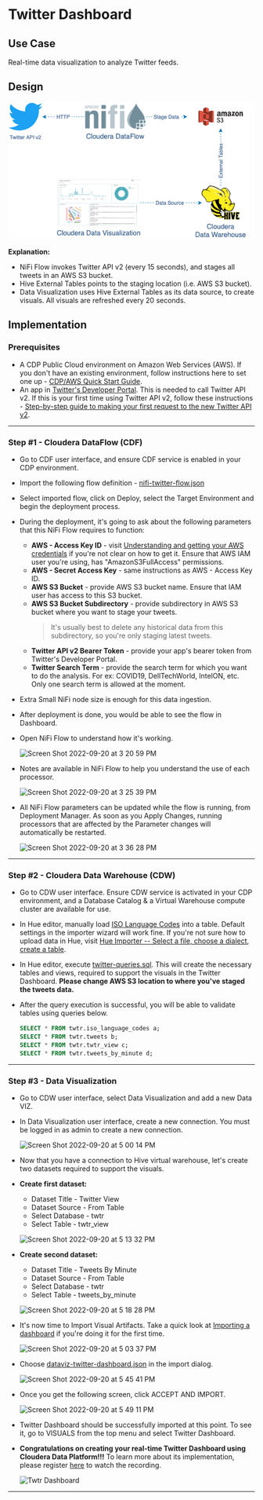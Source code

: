 # Twitter Dashboard
## Use Case
Real-time data visualization to analyze Twitter feeds.

## Design
![Design - Twitter Dashboard](/assets/design-Twitter-dashboard.png)

**Explanation:**
- NiFi Flow invokes Twitter API v2 (every 15 seconds), and stages all tweets in an AWS S3 bucket.
- Hive External Tables points to the staging location (i.e. AWS S3 bucket).
- Data Visualization uses Hive External Tables as its data source, to create visuals. All visuals are refreshed every 20 seconds.

## Implementation
### Prerequisites
- A CDP Public Cloud environment on Amazon Web Services (AWS). If you don't have an existing environment, follow instructions here to set one up - [CDP/AWS Quick Start Guide](https://docs.cloudera.com/cdp-public-cloud/cloud/aws-quickstart/topics/mc-aws-quickstart.html).
- An app in [Twitter's Developer Portal](https://developer.twitter.com/en/portal/dashboard). This is needed to call Twitter API v2. If this is your first time using Twitter API v2, follow these instructions - [Step-by-step guide to making your first request to the new Twitter API v2](https://developer.twitter.com/en/docs/tutorials/step-by-step-guide-to-making-your-first-request-to-the-twitter-api-v2).
---
### Step #1 - Cloudera DataFlow (CDF)
- Go to CDF user interface, and ensure CDF service is enabled in your CDP environment.
- Import the following flow definition - [nifi-twitter-flow.json](/nifi-twitter-flow.json)
- Select imported flow, click on Deploy, select the Target Environment and begin the deployment process.
- During the deployment, it's going to ask about the following parameters that this NiFi Flow requires to function:
  - **AWS - Access Key ID** - visit [Understanding and getting your AWS credentials](https://docs.aws.amazon.com/general/latest/gr/aws-sec-cred-types.html) if you're not clear on how to get it. Ensure that AWS IAM user you're using, has "AmazonS3FullAccess" permissions.
  - **AWS - Secret Access Key** - same instructions as AWS - Access Key ID.
  - **AWS S3 Bucket** - provide AWS S3 bucket name. Ensure that IAM user has access to this S3 bucket.
  - **AWS S3 Bucket Subdirectory** - provide subdirectory in AWS S3 bucket where you want to stage your tweets. 
    > It's usually best to delete any historical data from this subdirectory, so you're only staging latest tweets.
  - **Twitter API v2 Bearer Token** - provide your app's bearer token from Twitter's Developer Portal.
  - **Twitter Search Term** - provide the search term for which you want to do the analysis. For ex: COVID19, DellTechWorld, IntelON, etc. Only one search term is allowed at the moment.
- Extra Small NiFi node size is enough for this data ingestion.
- After deployment is done, you would be able to see the flow in Dashboard.
- Open NiFi Flow to understand how it's working.

  ![Screen Shot 2022-09-20 at 3 20 59 PM](https://user-images.githubusercontent.com/2523891/191375477-84262a11-622f-4026-bfac-ac908c2d8931.png)
- Notes are available in NiFi Flow to help you understand the use of each processor.

  ![Screen Shot 2022-09-20 at 3 25 39 PM](https://user-images.githubusercontent.com/2523891/191375811-dd24c63e-911e-4bf0-bc67-1b531021fb7f.png)
- All NiFi Flow parameters can be updated while the flow is running, from Deployment Manager. As soon as you Apply Changes, running processors that are affected by the Parameter changes will automatically be restarted.

  ![Screen Shot 2022-09-20 at 3 36 28 PM](https://user-images.githubusercontent.com/2523891/191377135-4317c855-4afd-4704-bd1e-45e7bdc811f9.png)
---
### Step #2 - Cloudera Data Warehouse (CDW)
- Go to CDW user interface. Ensure CDW service is activated in your CDP environment, and a Database Catalog & a Virtual Warehouse compute cluster are available for use.
- In Hue editor, manually load [ISO Language Codes](/data/ISO%20Language%20Codes.csv) into a table. Default settings in the importer wizard will work fine. If you're not sure how to upload data in Hue, visit [Hue Importer -- Select a file, choose a dialect, create a table](https://gethue.com/blog/2021-05-26-improved-hue-importer-select-a-file-choose-a-dialect-create-a-table/).
- In Hue editor, execute [twitter-queries.sql](/twitter-queries.sql). This will create the necessary tables and views, required to support the visuals in the Twitter Dashboard. **Please change AWS S3 location to where you've staged the tweets data.**
- After the query execution is successful, you will be able to validate tables using queries below.

  ```sql
  SELECT * FROM twtr.iso_language_codes a;
  SELECT * FROM twtr.tweets b;
  SELECT * FROM twtr.twtr_view c;
  SELECT * FROM twtr.tweets_by_minute d;
  ```
---
### Step #3 - Data Visualization
- Go to CDW user interface, select Data Visualization and add a new Data VIZ.
- In Data Visualization user interface, create a new connection. You must be logged in as admin to create a new connection.

  ![Screen Shot 2022-09-20 at 5 00 14 PM](https://user-images.githubusercontent.com/2523891/191385311-01144e7c-63c4-4a4d-9334-204411f048d4.png)
- Now that you have a connection to Hive virtual warehouse, let's create two datasets required to support the visuals.
- **Create first dataset:**
  - Dataset Title - Twitter View
  - Dataset Source - From Table
  - Select Database - twtr
  - Select Table - twtr_view

  ![Screen Shot 2022-09-20 at 5 13 32 PM](https://user-images.githubusercontent.com/2523891/191386839-de3ae0e1-8da5-487e-bb96-8811c1b7e1eb.png)
- **Create second dataset:**
  - Dataset Title - Tweets By Minute
  - Dataset Source - From Table
  - Select Database - twtr
  - Select Table - tweets_by_minute

  ![Screen Shot 2022-09-20 at 5 18 28 PM](https://user-images.githubusercontent.com/2523891/191387159-9fae6ddb-17f1-409c-922b-b23b7a9479ba.png)
- It's now time to Import Visual Artifacts. Take a quick look at [Importing a dashboard](https://docs.cloudera.com/data-visualization/7/howto-dashboards/topics/viz-import-dashboard.html) if you're doing it for the first time. 

  ![Screen Shot 2022-09-20 at 5 03 37 PM](https://user-images.githubusercontent.com/2523891/191385727-13514315-05e8-493c-adf6-37e6ef3521c5.png)
- Choose [dataviz-twitter-dashboard.json](/dataviz-twitter-dashboard.json) in the import dialog.

  ![Screen Shot 2022-09-20 at 5 45 41 PM](https://user-images.githubusercontent.com/2523891/191389616-45bda939-8a41-489f-8547-0d1ad8101bdd.png)
- Once you get the following screen, click ACCEPT AND IMPORT.

  ![Screen Shot 2022-09-20 at 5 49 11 PM](https://user-images.githubusercontent.com/2523891/191389977-158e90ad-32b1-41e1-b31a-058648e1ebe1.png)
- Twitter Dashboard should be successfully imported at this point. To see it, go to VISUALS from the top menu and select Twitter Dashboard.
- **Congratulations on creating your real-time Twitter Dashboard using Cloudera Data Platform!!!** To learn more about its implementation, please register [here](https://attend.cloudera.com/skillupseriesoctober20) to watch the recording.
  
  ![Twtr Dashboard](https://user-images.githubusercontent.com/2523891/191391831-2347602b-02b3-46dc-889f-ea178d3a1b27.png)
---
